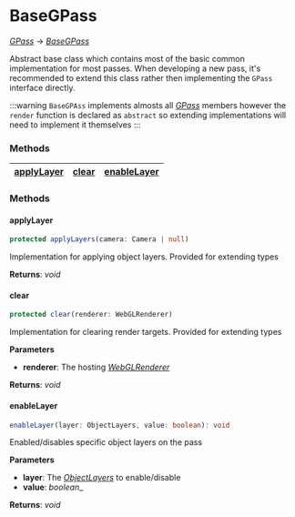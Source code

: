 # BaseGPass

[_GPass_](/viewer/rendering-pipeline-api/g-pass-api.md) -> [_BaseGPass_](/viewer/rendering-pipeline-api/base-g-pass-api.md)

Abstract base class which contains most of the basic common implementation for most passes. When developing a new pass, it's recommended to extend this class rather then implementing the `GPass` interface directly.

:::warning
`BaseGPAss` implements almosts all [_GPass_](/viewer/rendering-pipeline-api/g-pass-api.md) members however the `render` function is declared as `abstract` so extending implementations will need to implement it themselves 
:::


### <h3>Methods</h3>

| [applyLayer](/viewer/rendering-pipeline-api/base-g-pass-api.md#applylayer)                 | [clear](/viewer/rendering-pipeline-api/base-g-pass-api.md#clear)               | [enableLayer](/viewer/rendering-pipeline-api/base-g-pass-api.md#enablelayer)          |
| :------------------------------------------------------------ | :------------------------------------------------------ | :------------------------------------------------------ | 



### <h3>Methods</h3>

#### <b>applyLayer</b>

```ts
protected applyLayers(camera: Camera | null)
```
Implementation for applying object layers. Provided for extending types

**Returns**: _void_

#### <b>clear</b>

```ts
protected clear(renderer: WebGLRenderer)
```
Implementation for clearing render targets. Provided for extending types

**Parameters**

- **renderer**: The hosting [_WebGLRenderer_](https://threejs.org/docs/index.html?q=webglrend#api/en/renderers/WebGLRenderer)

**Returns**: _void_

#### <b>enableLayer</b>

```ts
enableLayer(layer: ObjectLayers, value: boolean): void
```

Enabled/disables specific object layers on the pass

**Parameters**

- **layer**: The [_ObjectLayers_](/viewer/viewer-api.md#objectlayers) to enable/disable 
- **value**: _boolean__

**Returns**: _void_





